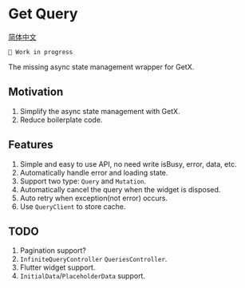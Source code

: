 # Get Query

[简体中文](./README.CN.md)

```
🧪 Work in progress
```

The missing async state management wrapper for GetX.

## Motivation

1. Simplify the async state management with GetX.
2. Reduce boilerplate code.

## Features

1. Simple and easy to use API, no need write isBusy, error, data, etc.
2. Automatically handle error and loading state.
3. Support two type: `Query` and `Mutation`.
4. Automatically cancel the query when the widget is disposed.
5. Auto retry when exception(not error) occurs.
6. Use `QueryClient` to store cache.

## TODO

1. Pagination support?
2. `InfiniteQueryController` `QueriesController`.
3. Flutter widget support.
4. `InitialData`/`PlaceholderData` support.
